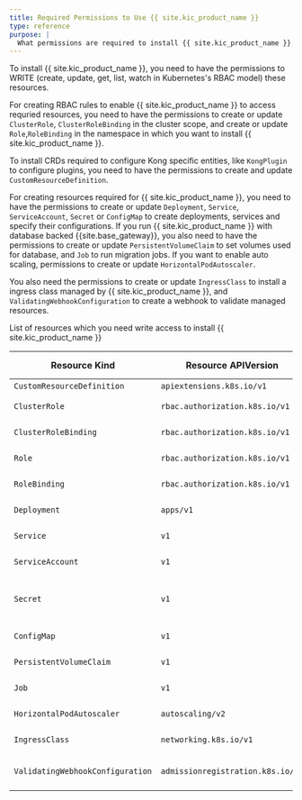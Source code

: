 ```yaml
---
title: Required Permissions to Use {{ site.kic_product_name }}
type: reference
purpose: |
  What permissions are required to install {{ site.kic_product_name }} if I am not a super admin of the cluster? What permissions are required to run {{ site.kic_product_name }}?
---
```


To install {{ site.kic_product_name }}, you need to have the permissions to WRITE (create, update, get, list, watch in Kubernetes's RBAC model) these resources.

For creating RBAC rules to enable {{ site.kic_product_name }} to access requried resources, you need to have the permissions to create or update `ClusterRole`, `ClusterRoleBinding` in the cluster scope, and create or update `Role`,`RoleBinding` in the namespace in which you want to install {{ site.kic_product_name }}.

To install CRDs required to configure Kong specific entities, like `KongPlugin` to configure plugins, you need to have the permissions to create and update `CustomResourceDefinition`.

For creating resources required for {{ site.kic_product_name }}, you need to have the permissions to create or update `Deployment`, `Service`, `ServiceAccount`, `Secret` or `ConfigMap` to create deployments, services and specify their configurations. If you run {{ site.kic_product_name }} with database backed {{site.base_gateway}}, you also need to have the permissions to create or update `PersistentVolumeClaim` to set volumes used for database, and `Job` to run migration jobs. If you want to enable auto scaling, permissions to create or update `HorizontalPodAutoscaler`.

You also need the permissions to create or update `IngressClass` to install a ingress class managed by {{ site.kic_product_name }}, and `ValidatingWebhookConfiguration` to create a webhook to validate managed resources.

List of resources which you need write access to install {{ site.kic_product_name }}

| Resource Kind                    | Resource APIVersion               | Resource Scope | Usage                              |
|----------------------------------|-----------------------------------|----------------|------------------------------------|
| `CustomResourceDefinition`       | `apiextensions.k8s.io/v1`         | cluster        | install CRDs                       | 
| `ClusterRole`                    | `rbac.authorization.k8s.io/v1`    | cluster        | install RBAC rules                 |
| `ClusterRoleBinding`             | `rbac.authorization.k8s.io/v1`    | cluster        | install RBAC rules                 |
| `Role`                           | `rbac.authorization.k8s.io/v1`    | namespaced     | install RBAC rules                 |
| `RoleBinding`                    | `rbac.authorization.k8s.io/v1`    | namespaced     | install RBAC rules                 |
| `Deployment`                     | `apps/v1`                         | namespaced     | install components                 |
| `Service`                        | `v1`                              | namespaced     | install components                 | 
| `ServiceAccount`                 | `v1`                              | namespaced     | install components                 |
| `Secret`                         | `v1`                              | namespaced     | set configurations and credentials |
| `ConfigMap`                      | `v1`                              | namespaced     | set configurations                 |
| `PersistentVolumeClaim`          | `v1`                              | namespaced     | claime volume for DB               |
| `Job`                            | `v1`                              | namespaced     | create DB migration jobs           | 
| `HorizontalPodAutoscaler`        | `autoscaling/v2`                  | namespaced     | configure auto scaling             |
| `IngressClass`                   | `networking.k8s.io/v1`            | cluster        | install ingress class              | 
| `ValidatingWebhookConfiguration` | `admissionregistration.k8s.io/v1` | cluster        | configure validating webhooks      |
